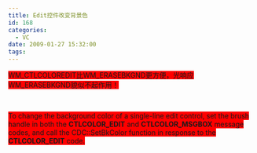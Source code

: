 ```yaml
---
title: Edit控件改变背景色
id: 168
categories:
  - VC
date: 2009-01-27 15:32:00
tags:
---
```


    

<span style="background-color: #ff0000;">WM_CTLCOLOREDIT比WM_ERASEBKGND更方便，光响应WM_ERASEBKGND貌似不起作用！</span>

&nbsp;

<span style="background-color: #ff0000;">To change the background color of a single-line edit control, set the brush handle in both the **CTLCOLOR_EDIT** and **CTLCOLOR_MSGBOX** message codes, and call the CDC::SetBkColor function in response to the **CTLCOLOR_EDIT** code.</span>

</div>